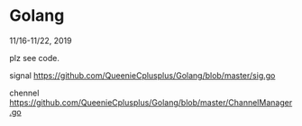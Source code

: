 # Golang
11/16-11/22, 2019

plz see code.

signal https://github.com/QueenieCplusplus/Golang/blob/master/sig.go

chennel https://github.com/QueenieCplusplus/Golang/blob/master/ChannelManager.go
